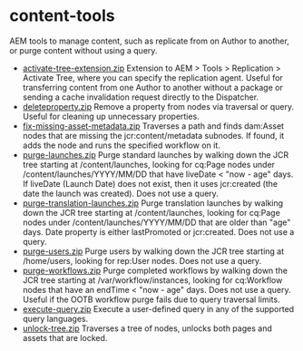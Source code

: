 # content-tools
AEM tools to manage content, such as replicate from on Author to another, or purge content without using a query.

* [activate-tree-extension.zip](activate-tree-extension-2.3.zip) Extension to AEM > Tools > Replication > Activate Tree, where you can specify the replication agent. Useful for transferring content from one Author to another without a package or sending a cache invalidation request directly to the Dispatcher.
* [deleteproperty.zip](deleteproperty-1.0.zip) Remove a property from nodes via traversal or query. Useful for cleaning up unnecessary properties.
* [fix-missing-asset-metadata.zip](fix-missing-asset-metadata-2.0.zip) Traverses a path and finds dam:Asset nodes that are missing the jcr:content/metadata subnodes. If found, it adds the node and runs the specified workflow on it.
* [purge-launches.zip](purge-launches-1.1.zip) Purge standard launches by walking down the JCR tree starting at /content/launches, looking for cq:Page nodes under /content/launches/YYYY/MM/DD that have liveDate < "now - age" days. If liveDate (Launch Date) does not exist, then it uses jcr:created (the date the launch was created). Does not use a query.
* [purge-translation-launches.zip](purge-translation-launches-1.1.zip) Purge translation launches by walking down the JCR tree starting at /content/launches, looking for cq:Page nodes under /content/launches/YYYY/MM/DD that are older than "age" days. Date property is either lastPromoted or jcr:created. Does not use a query.
* [purge-users.zip](purge-users-1.0.zip) Purge users by walking down the JCR tree starting at /home/users, looking for rep:User nodes. Does not use a query.
* [purge-workflows.zip](purge-workflows-1.3.zip) Purge completed workflows by walking down the JCR tree starting at /var/workflow/instances, looking for cq:Workflow nodes that have an endTime < "now - age" days. Does not use a query. Useful if the OOTB workflow purge fails due to query traversal limits.
* [execute-query.zip](execute-query-1.4.zip) Execute a user-defined query in any of the supported query languages.
* [unlock-tree.zip](unlock-tree-script-1.3.zip) Traverses a tree of nodes, unlocks both pages and assets that are locked.
